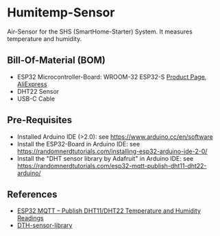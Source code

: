 # Humitemp-Sensor
Air-Sensor for the SHS (SmartHome-Starter) System.
It measures temperature and humidity.

## Bill-Of-Material (BOM)
- ESP32 Microcontroller-Board: WROOM-32 ESP32-S [Product Page](https://www.espressif.com/sites/default/files/documentation/esp32-wroom-32_datasheet_en.pdf), [AliExpress](https://de.aliexpress.com/item/1005006476900011.html?spm=a2g0o.productlist.main.7.37d42g2j2g2j4H&algo_pvid=c82fd8fc-03ff-47af-97af-6229039ecbf2&aem_p4p_detail=2024051600205212092719442965540001734083&algo_exp_id=c82fd8fc-03ff-47af-97af-6229039ecbf2-3&pdp_npi=4%40dis%21EUR%2160.85%2115.45%21%21%21466.63%21118.44%21%402103010e17158440525233668e7440%2112000037341814397%21sea%21AT%210%21AB&curPageLogUid=Qfckn4DrLnUp&utparam-url=scene%3Asearch%7Cquery_from%3A&search_p4p_id=2024051600205212092719442965540001734083_1)
- DHT22 Sensor
- USB-C Cable

## Pre-Requisites

- Installed Arduino IDE (>2.0): see https://www.arduino.cc/en/software
- Install the ESP32-Board in Arduino IDE: see https://randomnerdtutorials.com/installing-esp32-arduino-ide-2-0/
- Install the "DHT sensor library by Adafruit" in Arduino IDE: see https://randomnerdtutorials.com/esp32-mqtt-publish-dht11-dht22-arduino/


## References

- [ESP32 MQTT – Publish DHT11/DHT22 Temperature and Humidity Readings](https://randomnerdtutorials.com/esp32-mqtt-publish-dht11-dht22-arduino/)
- [DTH-sensor-library](https://github.com/adafruit/DHT-sensor-library)
